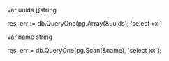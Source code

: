 var uuids []string

res, err := db.QueryOne(pg.Array(&uuids), 'select xx')



var name string

res, err:= db.QueryOne(pg.Scan(&name), 'select xx');